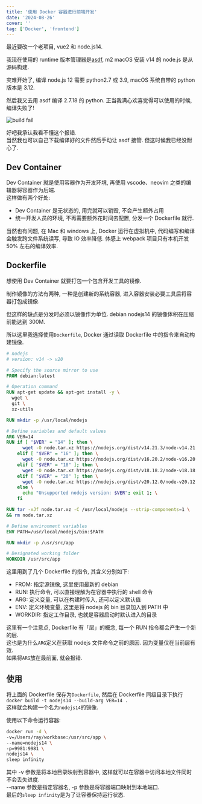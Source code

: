 ```yaml
---
title: '使用 Docker 容器进行前端开发'
date: '2024-08-26'
cover: ''
tag: ['Docker', 'frontend']
---
```


最近要改一个老项目, vue2 和 node.js14.  

我现在使用的 runtime 版本管理器是[asdf](https://asdf-vm.com/), m2 macOS 安装 v14 的 node.js 是从源码构建.  

灾难开始了, 编译 node.js 12 需要 python2.7 或 3.9, macOS 系统自带的 python 版本是 3.12.  

然后我又去用 asdf 编译 2.7.18 的 python. 正当我满心欢喜觉得可以使用的时候, 编译失败了!  

![build fail](https://r2.ray-d-song.com/2024/08/c0f4875873e59539cbe39404361ee244.png)

好吧我承认我看不懂这个报错.  
当然我也可以自己下载编译好的文件然后手动让 asdf 接管. 但这时候我已经没耐心了.  

## Dev Container
Dev Container 就是使用容器作为开发环境, 再使用 vscode、neovim 之类的编辑器将容器作为后端.  
这样做有两个好处:  
* Dev Container 是无状态的, 用完就可以销毁, 不会产生额外占用
* 统一开发人员的环境, 不再需要额外花时间去配置, 分发一个 Dockerfile 就行.

当然也有问题, 在 Mac 和 windows 上, Docker 运行在虚拟机中, 代码编写和编译会触发跨文件系统读写, 导致 IO 效率降低. 体感上 webpack 项目只有本机开发 50% 左右的编译效率.

## Dockerfile
想使用 Dev Container 就要打包一个包含开发工具的镜像.  

制作镜像的方法有两种, 一种是创建新的系统容器, 进入容器安装必要工具后将容器打包成镜像.  

但这样的缺点是分发时必须以镜像作为单位. debian nodejs14 的镜像体积在压缩前能达到 300M.  

所以这里我选择使用`Dockerfile`, Docker 通过读取 Dockerfile 中的指令来自动构建镜像.  

```dockerfile
# nodejs
# version: v14 -> v20

# Specify the source mirror to use
FROM debian:latest

# Operation command
RUN apt-get update && apt-get install -y \
  wget \
  git \
  xz-utils

RUN mkdir -p /usr/local/nodejs

# Define variables and default values
ARG VER=14
RUN if [ "$VER" = "14" ]; then \
      wget -O node.tar.xz https://nodejs.org/dist/v14.21.3/node-v14.21.3-linux-arm64.tar.xz; \
    elif [ "$VER" = "16" ]; then \
      wget -O node.tar.xz https://nodejs.org/dist/v16.20.2/node-v16.20.2-linux-arm64.tar.xz; \
    elif [ "$VER" = "18" ]; then \
      wget -O node.tar.xz https://nodejs.org/dist/v18.18.2/node-v18.18.2-linux-arm64.tar.xz; \
    elif [ "$VER" = "20" ]; then \
      wget -O node.tar.xz https://nodejs.org/dist/v20.12.0/node-v20.12.0-linux-arm64.tar.xz; \
    else \
      echo "Unsupported nodejs version: $VER"; exit 1; \
    fi

RUN tar -xJf node.tar.xz -C /usr/local/nodejs --strip-components=1 \
&& rm node.tar.xz

# Define environment variables
ENV PATH=/usr/local/nodejs/bin:$PATH

RUN mkdir -p /usr/src/app

# Designated working folder
WORKDIR /usr/src/app
```

这里用到了几个 Dockerfile 的指令, 其含义分别如下:  
* FROM: 指定源镜像, 这里使用最新的 debian
* RUN: 执行命令, 可以直接理解为在容器中执行的 shell 命令
* ARG: 定义变量, 可以在构建时传入, 还可以定义默认值
* ENV: 定义环境变量, 这里是将 nodejs 的 bin 目录加入到 PATH 中
* WORKDIR: 指定工作目录, 也就是容器启动时默认进入的目录

这里有一个注意点, Dockerfile 有「层」的概念, 每一个 RUN 指令都会产生一个新的层.  
这也是为什么`ARG`定义在获取 nodejs 文件命令之前的原因. 因为变量仅在当前层有效.  
如果将`ARG`放在最前面, 就会报错.  

## 使用
将上面的 Dockerfile 保存为`Dockerfile`, 然后在 Dockerfile 同级目录下执行`docker build -t nodejs14 --build-arg VER=14 .`  
这样就会构建一个名为`nodejs14`的镜像.  

使用以下命令运行容器:  
```bash
docker run -d \
-v=/Users/ray/workbase:/usr/src/app \
--name=nodejs14 \
-p=9981:9981 \
nodejs14 \
sleep infinity
```
其中 -v 参数是将本地目录映射到容器中, 这样就可以在容器中访问本地文件同时不会丢失进度.  
--name 参数是指定容器名, -p 参数是将容器端口映射到本地端口.  
最后的`sleep infinity`是为了让容器保持运行状态.  

